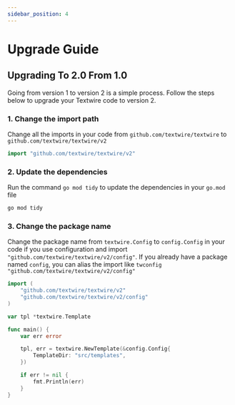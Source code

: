 ```yaml
---
sidebar_position: 4
---
```


# Upgrade Guide

## Upgrading To 2.0 From 1.0

Going from version 1 to version 2 is a simple process. Follow the steps below to upgrade your Textwire code to version 2.

### 1. Change the import path
Change all the imports in your code from `github.com/textwire/textwire` to `github.com/textwire/textwire/v2`

```go
import "github.com/textwire/textwire/v2"
```

### 2. Update the dependencies
Run the command `go mod tidy` to update the dependencies in your `go.mod` file

```bash
go mod tidy
```

### 3. Change the package name
Change the package name from `textwire.Config` to `config.Config` in your code if you use configuration and import `"github.com/textwire/textwire/v2/config"`. If you already have a package named `config`, you can alias the import like `twconfig "github.com/textwire/textwire/v2/config"`

```go
import (
    "github.com/textwire/textwire/v2"
    "github.com/textwire/textwire/v2/config"
)

var tpl *textwire.Template

func main() {
    var err error

    tpl, err = textwire.NewTemplate(&config.Config{
        TemplateDir: "src/templates",
    })

    if err != nil {
        fmt.Println(err)
    }
}
```